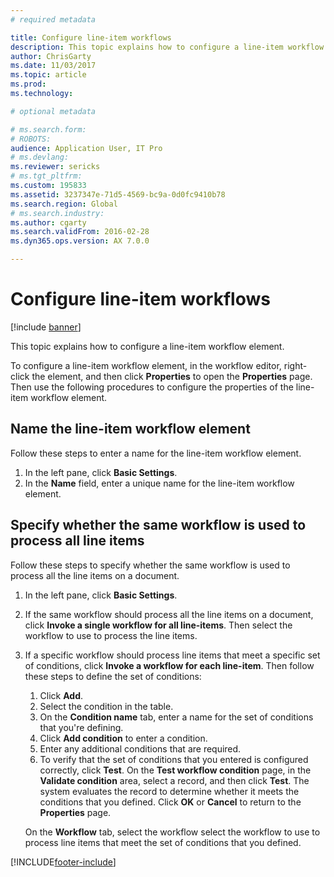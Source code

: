 ```yaml
---
# required metadata

title: Configure line-item workflows
description: This topic explains how to configure a line-item workflow element.
author: ChrisGarty
ms.date: 11/03/2017
ms.topic: article
ms.prod: 
ms.technology: 

# optional metadata

# ms.search.form: 
# ROBOTS: 
audience: Application User, IT Pro
# ms.devlang: 
ms.reviewer: sericks
# ms.tgt_pltfrm: 
ms.custom: 195833
ms.assetid: 3237347e-71d5-4569-bc9a-0d0fc9410b78
ms.search.region: Global
# ms.search.industry: 
ms.author: cgarty
ms.search.validFrom: 2016-02-28
ms.dyn365.ops.version: AX 7.0.0

---
```


# Configure line-item workflows

[!include [banner](../includes/banner.md)]

This topic explains how to configure a line-item workflow element.

To configure a line-item workflow element, in the workflow editor, right-click the element, and then click **Properties** to open the **Properties** page. Then use the following procedures to configure the properties of the line-item workflow element.

## Name the line-item workflow element

Follow these steps to enter a name for the line-item workflow element.

1. In the left pane, click **Basic Settings**.
2. In the **Name** field, enter a unique name for the line-item workflow element.

## Specify whether the same workflow is used to process all line items

Follow these steps to specify whether the same workflow is used to process all the line items on a document.

1. In the left pane, click **Basic Settings**.
2. If the same workflow should process all the line items on a document, click **Invoke a single workflow for all line-items**. Then select the workflow to use to process the line items.
3. If a specific workflow should process line items that meet a specific set of conditions, click **Invoke a workflow for each line-item**. Then follow these steps to define the set of conditions:

    1. Click **Add**.
    2. Select the condition in the table.
    3. On the **Condition name** tab, enter a name for the set of conditions that you're defining.
    4. Click **Add condition** to enter a condition.
    5. Enter any additional conditions that are required.
    6. To verify that the set of conditions that you entered is configured correctly, click **Test**. On the **Test workflow condition** page, in the **Validate condition** area, select a record, and then click **Test**. The system evaluates the record to determine whether it meets the conditions that you defined. Click **OK** or **Cancel** to return to the **Properties** page.

    On the **Workflow** tab, select the workflow select the workflow to use to process line items that meet the set of conditions that you defined.


[!INCLUDE[footer-include](../../../includes/footer-banner.md)]